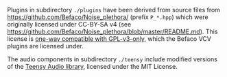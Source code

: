 Plugins in subdirectory `./plugins` have been derived from source files from https://github.com/Befaco/Noise_plethora/ (prefix `P_*.hpp`) which were originally licensed under CC-BY-SA v4 (see https://github.com/Befaco/Noise_plethora/blob/master/README.md). This license is [one-way compatible with GPL-v3-only](https://creativecommons.org/share-your-work/licensing-considerations/compatible-licenses), which the Befaco VCV plugins are licensed under.

The audio components in subdirectory `./teensy` include modified versions of the [Teensy Audio library](https://github.com/PaulStoffregen/Audio), licensed under the MIT License.
